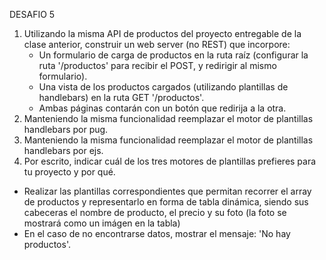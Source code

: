 DESAFIO 5

1. Utilizando la misma API de productos del proyecto entregable de la clase anterior, construir un web server (no REST) que incorpore:
    - Un formulario de carga de productos en la ruta raíz (configurar la ruta '/productos' para recibir el POST, y redirigir al mismo formulario).
    - Una vista de los productos cargados (utilizando plantillas de handlebars) en la ruta GET '/productos'.
    - Ambas páginas contarán con un botón que redirija a la otra.
2. Manteniendo la misma funcionalidad reemplazar el motor de plantillas handlebars por pug.
3. Manteniendo la misma funcionalidad reemplazar el motor de plantillas handlebars por ejs.
4. Por escrito, indicar cuál de los tres motores de plantillas prefieres para tu proyecto y por qué.

- Realizar las plantillas correspondientes que permitan recorrer el array de productos y representarlo en forma de tabla dinámica, siendo sus cabeceras el nombre de producto, el precio y su foto (la foto se mostrará como un imágen en la tabla)
- En el caso de no encontrarse datos, mostrar el mensaje: 'No hay productos'.
